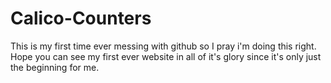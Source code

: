 # Calico-Counters
This is my first time ever messing with github so I pray i'm doing this right.
Hope you can see my first ever website in all of it's glory since it's only just the beginning for me.
